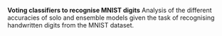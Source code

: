 **Voting classifiers to recognise MNIST digits**
Analysis of the different accuracies of solo and ensemble models given the task of recognising handwritten digits from the MNIST dataset.
